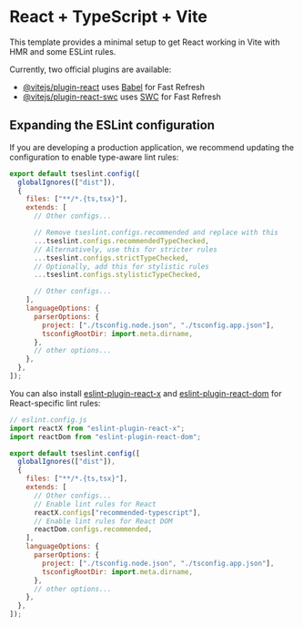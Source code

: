 # React + TypeScript + Vite

This template provides a minimal setup to get React working in Vite with HMR and some ESLint rules.

Currently, two official plugins are available:

- [@vitejs/plugin-react](https://github.com/vitejs/vite-plugin-react/blob/main/packages/plugin-react) uses [Babel](https://babeljs.io/) for Fast Refresh
- [@vitejs/plugin-react-swc](https://github.com/vitejs/vite-plugin-react/blob/main/packages/plugin-react-swc) uses [SWC](https://swc.rs/) for Fast Refresh

## Expanding the ESLint configuration

If you are developing a production application, we recommend updating the configuration to enable type-aware lint rules:

```js
export default tseslint.config([
  globalIgnores(["dist"]),
  {
    files: ["**/*.{ts,tsx}"],
    extends: [
      // Other configs...

      // Remove tseslint.configs.recommended and replace with this
      ...tseslint.configs.recommendedTypeChecked,
      // Alternatively, use this for stricter rules
      ...tseslint.configs.strictTypeChecked,
      // Optionally, add this for stylistic rules
      ...tseslint.configs.stylisticTypeChecked,

      // Other configs...
    ],
    languageOptions: {
      parserOptions: {
        project: ["./tsconfig.node.json", "./tsconfig.app.json"],
        tsconfigRootDir: import.meta.dirname,
      },
      // other options...
    },
  },
]);
```

You can also install [eslint-plugin-react-x](https://github.com/Rel1cx/eslint-react/tree/main/packages/plugins/eslint-plugin-react-x) and [eslint-plugin-react-dom](https://github.com/Rel1cx/eslint-react/tree/main/packages/plugins/eslint-plugin-react-dom) for React-specific lint rules:

```js
// eslint.config.js
import reactX from "eslint-plugin-react-x";
import reactDom from "eslint-plugin-react-dom";

export default tseslint.config([
  globalIgnores(["dist"]),
  {
    files: ["**/*.{ts,tsx}"],
    extends: [
      // Other configs...
      // Enable lint rules for React
      reactX.configs["recommended-typescript"],
      // Enable lint rules for React DOM
      reactDom.configs.recommended,
    ],
    languageOptions: {
      parserOptions: {
        project: ["./tsconfig.node.json", "./tsconfig.app.json"],
        tsconfigRootDir: import.meta.dirname,
      },
      // other options...
    },
  },
]);
```

<!--

src/
├── api/                         # Chứa logic gọi API
│   ├── axiosClient.ts           # Axios instance + interceptor
│   ├── user.api.ts              # API cụ thể (user, auth, ...)
│   └── post.api.ts
│
├── components/                  # Reusable UI components
│   ├── Header/
│   │   ├── Header.tsx
│   │   └── index.ts             # export mặc định
│   ├── Footer.tsx
│   └── Button.tsx
│
├── hooks/                       # Custom hooks
│   ├── useAuth.ts
│   ├── useDebounce.ts
│   └── useToggle.ts
│
├── routes/                      # Các route chính
│   ├── index.tsx                # Route root
│   ├── Home.tsx
│   ├── Login.tsx
│   └── Dashboard.tsx
│
├── store/                       # Zustand global store
│   ├── auth.store.ts
│   └── theme.store.ts
│
├── types/                       # TypeScript types/interfaces
│   ├── api-response.ts          # ApiResponse<T>
│   ├── user.ts
│   └── post.ts
│
├── App.tsx
├── main.tsx
└── vite-env.d.ts

 -->
